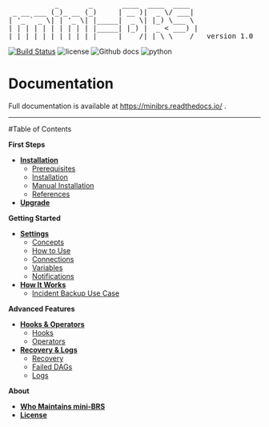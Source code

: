 <pre>
           _       _       ____  ____  ____
 _ __ ___ (_)_ __ (_)     | __ )|  _ \/ ___|
| '_ ` _ \| | '_ \| |_____|  _ \| |_) \___ \
| | | | | | | | | | |_____| |_) |  _ < ___) |
|_| |_| |_|_|_| |_|_|     |____/|_| \_\____/   version 1.0
</pre>


[![Build Status](https://travis-ci.org/Cloud-Innovation-Partners/miniBRS.svg?branch=v1-0-dev)](https://travis-ci.org/Cloud-Innovation-Partners/miniBRS) ![license](https://img.shields.io/badge/license-Apache2-blue) ![Github docs](https://img.shields.io/badge/docs-passing-green) ![python](https://img.shields.io/badge/python-3.6-blue)

# Documentation
Full documentation is available at https://minibrs.readthedocs.io/ .

---

#Table of Contents

**First Steps**

* **[Installation](installation.md)**
    - [Prerequisites](installation.md#prerequisites)
    - [Installation](installation.md#installation)
    - [Manual Installation](installation.md#manual-installation)
    - [References](installation.md#references)
* **[Upgrade](upgrade.md)**

**Getting Started**

* **[Settings](settings.md)**
    - [Concepts](settings.md#concepts)
    - [How to Use](settings.md#how-to-use)
    - [Connections](settings.md#connections)
    - [Variables](settings.md#variables)
    - [Notifications](settings.md#notifications)
* **[How It Works](how_it_works.md)**
    - [Incident Backup Use Case](how_it_works.md#incident-backup-use-case)

**Advanced Features**

* **[Hooks & Operators](hooks_and_operators.md)**
    - [Hooks](hooks_and_operators.md#hooks)
    - [Operators](hooks_and_operators.md#operators)
* **[Recovery & Logs](logs.md)**
    - [Recovery](logs.md)
    - [Failed DAGs](logs.md#failed-dags)
    - [Logs](logs.md#logs)

**About**

* **[Who Maintains mini-BRS](about.md#who-maintains-mini-brs)**
* **[License](LICENSE.md)**
